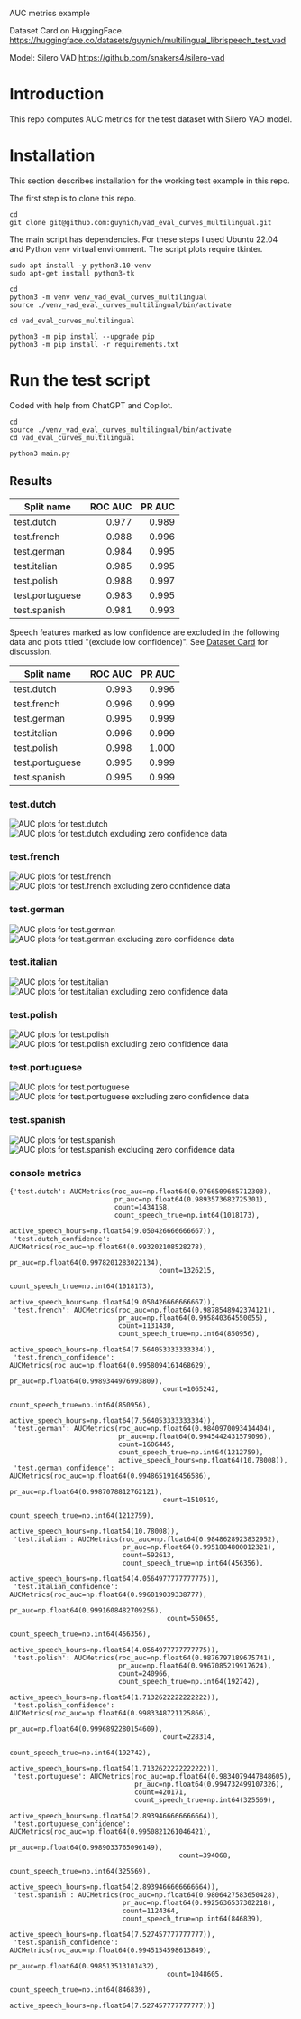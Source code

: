 AUC metrics example

Dataset Card on HuggingFace.
https://huggingface.co/datasets/guynich/multilingual_librispeech_test_vad

Model: Silero VAD
https://github.com/snakers4/silero-vad

# Introduction

This repo computes AUC metrics for the test dataset with Silero VAD model.

# Installation

This section describes installation for the working test example in this repo.

The first step is to clone this repo.
```console
cd
git clone git@github.com:guynich/vad_eval_curves_multilingual.git
```

The main script has dependencies.  For these steps I used Ubuntu 22.04 and
Python `venv` virtual environment.  The script plots require tkinter.
```console
sudo apt install -y python3.10-venv
sudo apt-get install python3-tk

cd
python3 -m venv venv_vad_eval_curves_multilingual
source ./venv_vad_eval_curves_multilingual/bin/activate

cd vad_eval_curves_multilingual

python3 -m pip install --upgrade pip
python3 -m pip install -r requirements.txt
```

# Run the test script

Coded with help from ChatGPT and Copilot.

```console
cd
source ./venv_vad_eval_curves_multilingual/bin/activate
cd vad_eval_curves_multilingual

python3 main.py
```

## Results

| Split name      | ROC AUC | PR AUC |
| --------------- | ------: | -----: |
| test.dutch      |   0.977 |  0.989 |
| test.french     |   0.988 |  0.996 |
| test.german     |   0.984 |  0.995 |
| test.italian    |   0.985 |  0.995 |
| test.polish     |   0.988 |  0.997|
| test.portuguese |   0.983 |  0.995 |
| test.spanish    |   0.981 |  0.993 |

Speech features marked as low confidence are excluded in the following
data and plots titled "(exclude low confidence)".  See
[Dataset Card](https://huggingface.co/datasets/guynich/librispeech_asr_test_vad)
for discussion.

| Split name      | ROC AUC | PR AUC |
| --------------- | ------: | -----: |
| test.dutch      |   0.993 |  0.996 |
| test.french     |   0.996 |  0.999 |
| test.german     |   0.995 |  0.999 |
| test.italian    |   0.996 |  0.999 |
| test.polish     |   0.998 |  1.000 |
| test.portuguese |   0.995 |  0.999 |
| test.spanish    |   0.995 |  0.999 |

### test.dutch

<img src="images/ROC_test_dutch.png" alt="AUC plots for test.dutch"/>

<img src="images/ROC_test_dutch_confidence.png" alt="AUC plots for test.dutch excluding zero confidence data"/>

### test.french

<img src="images/ROC_test_french.png" alt="AUC plots for test.french"/>

<img src="images/ROC_test_french_confidence.png" alt="AUC plots for test.french excluding zero confidence data"/>

### test.german

<img src="images/ROC_test_german.png" alt="AUC plots for test.german"/>

<img src="images/ROC_test_german_confidence.png" alt="AUC plots for test.german excluding zero confidence data"/>

### test.italian

<img src="images/ROC_test_italian.png" alt="AUC plots for test.italian"/>

<img src="images/ROC_test_italian_confidence.png" alt="AUC plots for test.italian excluding zero confidence data"/>

### test.polish

<img src="images/ROC_test_polish.png" alt="AUC plots for test.polish"/>

<img src="images/ROC_test_polish_confidence.png" alt="AUC plots for test.polish excluding zero confidence data"/>

### test.portuguese

<img src="images/ROC_test_portuguese.png" alt="AUC plots for test.portuguese"/>

<img src="images/ROC_test_portuguese_confidence.png" alt="AUC plots for test.portuguese excluding zero confidence data"/>

### test.spanish

<img src="images/ROC_test_spanish.png" alt="AUC plots for test.spanish"/>

<img src="images/ROC_test_spanish_confidence.png" alt="AUC plots for test.spanish excluding zero confidence data"/>


### console metrics
```
{'test.dutch': AUCMetrics(roc_auc=np.float64(0.9766509685712303),
                          pr_auc=np.float64(0.9893573682725301),
                          count=1434158,
                          count_speech_true=np.int64(1018173),
                          active_speech_hours=np.float64(9.050426666666667)),
 'test.dutch_confidence': AUCMetrics(roc_auc=np.float64(0.993202108528278),
                                     pr_auc=np.float64(0.9978201283022134),
                                     count=1326215,
                                     count_speech_true=np.int64(1018173),
                                     active_speech_hours=np.float64(9.050426666666667)),
 'test.french': AUCMetrics(roc_auc=np.float64(0.9878548942374121),
                           pr_auc=np.float64(0.995840364550055),
                           count=1131430,
                           count_speech_true=np.int64(850956),
                           active_speech_hours=np.float64(7.564053333333334)),
 'test.french_confidence': AUCMetrics(roc_auc=np.float64(0.9958094161468629),
                                      pr_auc=np.float64(0.9989344976993809),
                                      count=1065242,
                                      count_speech_true=np.int64(850956),
                                      active_speech_hours=np.float64(7.564053333333334)),
 'test.german': AUCMetrics(roc_auc=np.float64(0.9840970093414404),
                           pr_auc=np.float64(0.9945442431579096),
                           count=1606445,
                           count_speech_true=np.int64(1212759),
                           active_speech_hours=np.float64(10.78008)),
 'test.german_confidence': AUCMetrics(roc_auc=np.float64(0.9948651916456586),
                                      pr_auc=np.float64(0.9987078812762121),
                                      count=1510519,
                                      count_speech_true=np.int64(1212759),
                                      active_speech_hours=np.float64(10.78008)),
 'test.italian': AUCMetrics(roc_auc=np.float64(0.9848628923832952),
                            pr_auc=np.float64(0.9951884800012321),
                            count=592613,
                            count_speech_true=np.int64(456356),
                            active_speech_hours=np.float64(4.0564977777777775)),
 'test.italian_confidence': AUCMetrics(roc_auc=np.float64(0.996019039338777),
                                       pr_auc=np.float64(0.9991608482709256),
                                       count=550655,
                                       count_speech_true=np.int64(456356),
                                       active_speech_hours=np.float64(4.0564977777777775)),
 'test.polish': AUCMetrics(roc_auc=np.float64(0.9876797189675741),
                           pr_auc=np.float64(0.9967085219917624),
                           count=240966,
                           count_speech_true=np.int64(192742),
                           active_speech_hours=np.float64(1.7132622222222222)),
 'test.polish_confidence': AUCMetrics(roc_auc=np.float64(0.9983348721125866),
                                      pr_auc=np.float64(0.9996892280154609),
                                      count=228314,
                                      count_speech_true=np.int64(192742),
                                      active_speech_hours=np.float64(1.7132622222222222)),
 'test.portuguese': AUCMetrics(roc_auc=np.float64(0.9834079447848605),
                               pr_auc=np.float64(0.994732499107326),
                               count=420171,
                               count_speech_true=np.int64(325569),
                               active_speech_hours=np.float64(2.8939466666666664)),
 'test.portuguese_confidence': AUCMetrics(roc_auc=np.float64(0.9950821261046421),
                                          pr_auc=np.float64(0.9989033765096149),
                                          count=394068,
                                          count_speech_true=np.int64(325569),
                                          active_speech_hours=np.float64(2.8939466666666664)),
 'test.spanish': AUCMetrics(roc_auc=np.float64(0.9806427583650428),
                            pr_auc=np.float64(0.9925636537302218),
                            count=1124364,
                            count_speech_true=np.int64(846839),
                            active_speech_hours=np.float64(7.527457777777777)),
 'test.spanish_confidence': AUCMetrics(roc_auc=np.float64(0.9945154598613849),
                                       pr_auc=np.float64(0.998513513101432),
                                       count=1048605,
                                       count_speech_true=np.int64(846839),
                                       active_speech_hours=np.float64(7.527457777777777))}
```
